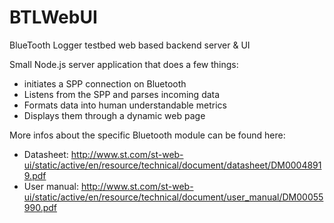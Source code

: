 BTLWebUI
========
BlueTooth Logger testbed web based backend server &amp; UI

Small Node.js server application that does a few things:
- initiates a SPP connection on Bluetooth 
- Listens from the SPP and parses incoming data
- Formats data into human understandable metrics
- Displays them through a dynamic web page

More infos about the specific Bluetooth module can be found here:
- Datasheet: http://www.st.com/st-web-ui/static/active/en/resource/technical/document/datasheet/DM00048919.pdf
- User manual: http://www.st.com/st-web-ui/static/active/en/resource/technical/document/user_manual/DM00055990.pdf
